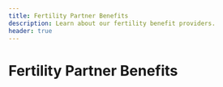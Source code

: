 ```yaml
---
title: Fertility Partner Benefits
description: Learn about our fertility benefit providers.
header: true
---
```


# Fertility Partner Benefits
